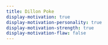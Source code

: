 ```yaml
---
title: Dillon Poke
display-motivation: true
display-motivation-personality: true
display-motivation-strength: true
display-motivation-flaw: false
---
```

